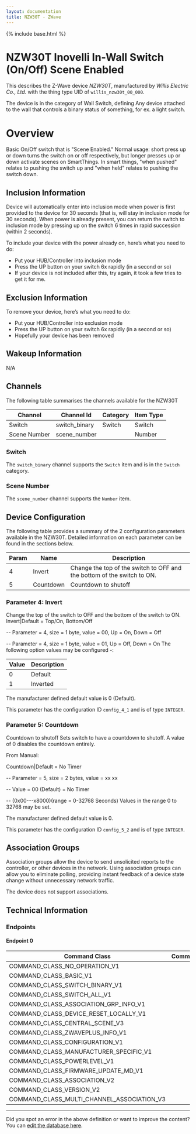 ```yaml
---
layout: documentation
title: NZW30T - ZWave
---
```


{% include base.html %}

# NZW30T Inovelli In-Wall Switch (On/Off) Scene Enabled
This describes the Z-Wave device *NZW30T*, manufactured by *Willis Electric Co., Ltd.* with the thing type UID of ```willis_nzw30t_00_000```.

The device is in the category of Wall Switch, defining Any device attached to the wall that controls a binary status of something, for ex. a light switch.

# Overview

Basic On/Off switch that is "Scene Enabled." Normal usage: short press up or down turns the switch on or off respectively, but longer presses up or down activate scenes on SmartThings. In smart things, "when pushed" relates to pushing the switch up and "when held" relates to pushing the switch down.

## Inclusion Information

Device will automatically enter into inclusion mode when power is first provided to the device for 30 seconds (that is, will stay in inclusion mode for 30 seconds). When power is already present, you can return the switch to inclusion mode by pressing up on the switch 6 times in rapid succession (within 2 seconds).

To include your device with the power already on, here’s what you need to do:

- Put your HUB/Controller into inclusion mode
- Press the UP button on your switch 6x rapidly (in a second or so)
- If your device is not included after this, try again, it took a few tries to get it for me.

## Exclusion Information

To remove your device, here’s what you need to do:

- Put your HUB/Controller into exclusion mode
- Press the UP button on your switch 6x rapidly (in a second or so)
- Hopefully your device has been removed

## Wakeup Information

N/A

## Channels

The following table summarises the channels available for the NZW30T

| Channel | Channel Id | Category | Item Type |
|---------|------------|----------|-----------|
| Switch | switch_binary | Switch | Switch | 
| Scene Number | scene_number |  | Number | 

### Switch

The ```switch_binary``` channel supports the ```Switch``` item and is in the ```Switch``` category.

### Scene Number

The ```scene_number``` channel supports the ```Number``` item.



## Device Configuration

The following table provides a summary of the 2 configuration parameters available in the NZW30T.
Detailed information on each parameter can be found in the sections below.

| Param | Name  | Description |
|-------|-------|-------------|
| 4 | Invert | Change the top of the switch to OFF and the bottom of the switch to ON. |
| 5 | Countdown | Countdown to shutoff |

### Parameter 4: Invert

Change the top of the switch to OFF and the bottom of the switch to ON.
Invert|Default = Top/On, Bottom/Off

\-- Parameter = 4, size = 1 byte, value = 00, Up = On, Down = Off

\-- Parameter = 4, size = 1 byte, value = 01, Up = Off, Down = On
The following option values may be configured -:

| Value  | Description |
|--------|-------------|
| 0 | Default |
| 1 | Inverted |

The manufacturer defined default value is 0 (Default).

This parameter has the configuration ID ```config_4_1``` and is of type ```INTEGER```.


### Parameter 5: Countdown

Countdown to shutoff
Sets switch to have a countdown to shutoff. A value of 0 disables the countdown entirely.

From Manual:

Countdown|Default = No Timer

\-- Parameter = 5, size = 2 bytes, value = xx xx

\-- Value = 00 (Default) = No Timer

\-- (0x00---x8000)(range = 0-32768 Seconds)
Values in the range 0 to 32768 may be set.

The manufacturer defined default value is 0.

This parameter has the configuration ID ```config_5_2``` and is of type ```INTEGER```.


## Association Groups

Association groups allow the device to send unsolicited reports to the controller, or other devices in the network. Using association groups can allow you to eliminate polling, providing instant feedback of a device state change without unnecessary network traffic.

The device does not support associations.
## Technical Information

### Endpoints

#### Endpoint 0

| Command Class | Comment |
|---------------|---------|
| COMMAND_CLASS_NO_OPERATION_V1| |
| COMMAND_CLASS_BASIC_V1| |
| COMMAND_CLASS_SWITCH_BINARY_V1| |
| COMMAND_CLASS_SWITCH_ALL_V1| |
| COMMAND_CLASS_ASSOCIATION_GRP_INFO_V1| |
| COMMAND_CLASS_DEVICE_RESET_LOCALLY_V1| |
| COMMAND_CLASS_CENTRAL_SCENE_V3| |
| COMMAND_CLASS_ZWAVEPLUS_INFO_V1| |
| COMMAND_CLASS_CONFIGURATION_V1| |
| COMMAND_CLASS_MANUFACTURER_SPECIFIC_V1| |
| COMMAND_CLASS_POWERLEVEL_V1| |
| COMMAND_CLASS_FIRMWARE_UPDATE_MD_V1| |
| COMMAND_CLASS_ASSOCIATION_V2| |
| COMMAND_CLASS_VERSION_V2| |
| COMMAND_CLASS_MULTI_CHANNEL_ASSOCIATION_V3| |

---

Did you spot an error in the above definition or want to improve the content?
You can [edit the database here](http://www.cd-jackson.com/index.php/zwave/zwave-device-database/zwave-device-list/devicesummary/785).
